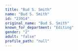 ```yaml
---
title: "Bud S. Smith"
name: "Bud S. Smith"
id: "23914"
original_name: "Bud S. Smith"
known_for_department: "Editing"
gender: "2"
adult: "false"
profile_path: "null"
---
```

